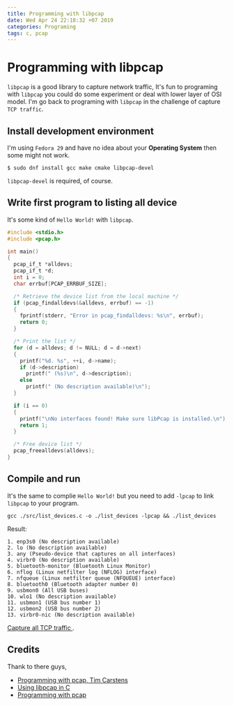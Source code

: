 ```yaml
---
title: Programming with libpcap
date: Wed Apr 24 22:18:32 +07 2019
categories: Programing
tags: c, pcap
---
```


# Programming with libpcap

`libpcap` is a good library to capture network traffic, It's fun to programing with `libpcap` you could do some experiment or deal with lower layer of OSI model. I'm go back to programing with `libpcap` in the challenge of capture `TCP traffic`.

## Install development environment

I'm using `Fedora 29` and have no idea about your **Operating System** then some might not work.

```
$ sudo dnf install gcc make cmake libpcap-devel
```

`libpcap-devel` is required, of course.

## Write first program to listing all device

It's some kind of `Hello World!` with `libpcap`.

```c
#include <stdio.h>
#include <pcap.h>

int main()
{
  pcap_if_t *alldevs;
  pcap_if_t *d;
  int i = 0;
  char errbuf[PCAP_ERRBUF_SIZE];

  /* Retrieve the device list from the local machine */
  if (pcap_findalldevs(&alldevs, errbuf) == -1)
  {
    fprintf(stderr, "Error in pcap_findalldevs: %s\n", errbuf);
    return 0;
  }

  /* Print the list */
  for (d = alldevs; d != NULL; d = d->next)
  {
    printf("%d. %s", ++i, d->name);
    if (d->description)
      printf(" (%s)\n", d->description);
    else
      printf(" (No description available)\n");
  }

  if (i == 0)
  {
    printf("\nNo interfaces found! Make sure libPcap is installed.\n");
    return 1;
  }

  /* Free device list */
  pcap_freealldevs(alldevs);
}
```

## Compile and run

It's the same to complie `Hello World!` but you need to add `-lpcap` to link `libpcap` to your program.

```
gcc ./src/list_devices.c -o ./list_devices -lpcap && ./list_devices
```

Result:

```
1. enp3s0 (No description available)
2. lo (No description available)
3. any (Pseudo-device that captures on all interfaces)
4. virbr0 (No description available)
5. bluetooth-monitor (Bluetooth Linux Monitor)
6. nflog (Linux netfilter log (NFLOG) interface)
7. nfqueue (Linux netfilter queue (NFQUEUE) interface)
8. bluetooth0 (Bluetooth adapter number 0)
9. usbmon0 (All USB buses)
10. wlo1 (No description available)
11. usbmon1 (USB bus number 1)
12. usbmon2 (USB bus number 2)
13. virbr0-nic (No description available)
```

[Capture all TCP traffic ](https://fkguru.com/0004-capture-all-tcp-traffic.html).

## Credits

Thank to there guys,

- [Programming with pcap, Tim Carstens](https://www.tcpdump.org/pcap.html)
- [Using libpcap in C](https://www.devdungeon.com/content/using-libpcap-c)
- [Programming with pcap](http://yuba.stanford.edu/~casado/pcap/section3.html)